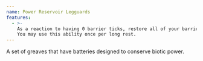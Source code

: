 ```yaml
---
name: Power Reservoir Legguards
features:
  - >-
    As a reaction to having 0 barrier ticks, restore all of your barrier ticks.
    You may use this ability once per long rest.
---
```

A set of greaves that have batteries designed to conserve biotic power.